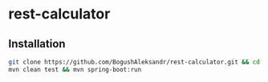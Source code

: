# rest-calculator

## Installation 

``` bash
git clone https://github.com/BogushAleksandr/rest-calculator.git && cd rest-calculator
mvn clean test && mvn spring-boot:run

```
